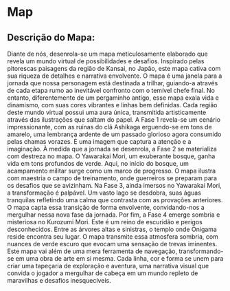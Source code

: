 # Map

## Descrição do Mapa:

<p>
Diante de nós, desenrola-se um mapa meticulosamente elaborado que revela um mundo virtual de possibilidades e desafios. Inspirado pelas pitorescas paisagens da região de Kansai, no Japão, este mapa cativa com sua riqueza de detalhes e narrativa envolvente.
O mapa é uma janela para a jornada que nossa personagem está destinada a trilhar, guiando-a através de cada etapa rumo ao inevitável confronto com o temível chefe final. No entanto, diferentemente de um pergaminho antigo, esse mapa exala vida e dinamismo, com suas cores vibrantes e linhas bem definidas.
Cada região deste mundo virtual possui uma aura única, transmitida artisticamente através das ilustrações que saltam do papel. A Fase 1 revela-se um cenário impressionante, com as ruínas do clã Ashikaga erguendo-se em tons de amarelo, uma lembrança ardente de um passado glorioso agora consumido pelas chamas vorazes. É uma imagem que captura a atenção e a imaginação.
À medida que a jornada se desenrola, a Fase 2 se materializa com destreza no mapa. O Yawarakai Mori, um exuberante bosque, ganha vida em tons profundos de verde. Aqui, no início do bosque, um acampamento militar surge como um marco de progresso. O mapa ilustra com maestria o campo de treinamento, onde guerreiros se preparam para os desafios que se avizinham.
Na Fase 3, ainda imersos no Yawarakai Mori, a transformação é palpável. Um vasto lago se desdobra, suas águas tranquilas refletindo uma calma que contrasta com as provações anteriores. O mapa capta essa transição de forma envolvente, convidando-nos a mergulhar nessa nova fase da jornada.
Por fim, a Fase 4 emerge sombria e misteriosa no Kurozumi Mori. Este é um reino de escuridão e perigos desconhecidos. Entre as árvores altas e sinistras, o templo onde Onigama reside encontra seu lugar. O mapa transmite essa atmosfera sombria, com nuances de verde escuro que evocam uma sensação de trevas iminentes.
Este mapa vai além de uma mera ferramenta de navegação, transformando-se em uma obra de arte em si mesma. Cada linha, cor e forma se unem para criar uma tapeçaria de exploração e aventura, uma narrativa visual que convida o jogador a mergulhar de cabeça em um mundo repleto de maravilhas e desafios inesquecíveis.
</p>
